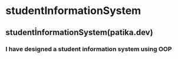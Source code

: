 # studentInformationSystem
## studentİnformationSystem(patika.dev)
### I have designed a student information system using OOP
